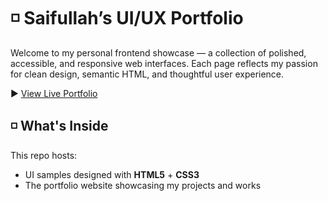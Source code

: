 # ◽️ Saifullah’s UI/UX Portfolio

Welcome to my personal frontend showcase — a collection of polished, accessible, and responsive web interfaces. Each page reflects my passion for clean design, semantic HTML, and thoughtful user experience.

► [View Live Portfolio](https://saifullahbuet144.github.io/portfolio/)

## ◽️ What's Inside

This repo hosts:
- UI samples designed with **HTML5** + **CSS3**
- The portfolio website showcasing my projects and works



